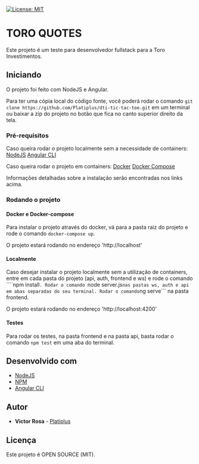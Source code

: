 [![License: MIT](https://img.shields.io/badge/License-MIT-green.svg)](https://opensource.org/licenses/MIT)

# TORO QUOTES

Este projeto é um teste para desenvolvedor fullstack para a Toro Investimentos.

## Iniciando
O projeto foi feito com NodeJS e Angular.

Para ter uma cópia local do código fonte, você poderá rodar o comando ```git clone https://github.com/Platiplus/dti-tic-tac-toe.git``` em um terminal
ou baixar a zip do projeto no botão que fica no canto superior direito da tela.

### Pré-requisitos

Caso queira rodar o projeto localmente sem a necessidade de containers:
[NodeJS](https://nodejs.org/)
[Angular CLI](https://cli.angular.io/)

Caso queira rodar o projeto em containers:
[Docker](https://www.docker.com/)
[Docker Compose](https://docs.docker.com/compose/install/)

Informações detalhadas sobre a instalação serão encontradas nos links acima.

### Rodando o projeto

#### Docker e Docker-compose
Para instalar o projeto através do docker, vá para a pasta raiz do projeto e rode o comando ```docker-compose up```.

O projeto estará rodando no endereço 'http://localhost'

#### Localmente
Caso desejar instalar o projeto localmente sem a utilização de containers, entre em cada pasta do projeto (api, auth, frontend e ws) e rode o comando ````npm install```.
Rodar o comando ```node server.js``` nas pastas ws, auth e api em abas separadas do seu terminal.
Rodar o comando ```ng serve``` na pasta frontend.

O projeto estará rodando no endereço 'http://localhost:4200'

#### Testes
Para rodar os testes, na pasta frontend e na pasta api, basta rodar o comando ```npm test``` em uma aba do terminal.

## Desenvolvido com

* [NodeJS](https://nodejs.org/)
* [NPM](https://www.npmjs.com/)
* [Angular CLI](https://cli.angular.io/)

## Autor

* **Victor Rosa** - [Platiplus](https://github.com/Platiplus)

## Licença

Este projeto é OPEN SOURCE (MIT).